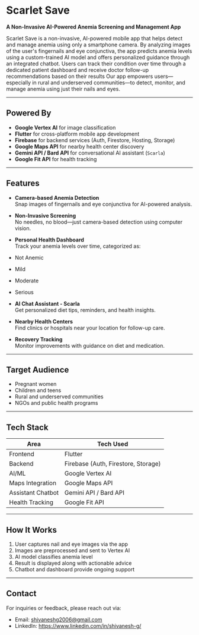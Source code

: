 #  Scarlet Save

**A Non-Invasive AI-Powered Anemia Screening and Management App**


Scarlet Save is a non-invasive, AI-powered mobile app that helps detect and manage anemia using only a smartphone camera.
By analyzing images of the user's fingernails and eye conjunctiva, the app predicts anemia levels using a custom-trained AI model and offers personalized guidance through an integrated chatbot.
Users can track their condition over time through a dedicated patient dashboard and receive doctor follow-up recommendations based on their results
Our app empowers users—especially in rural and underserved communities—to detect, monitor, and manage anemia using just their nails and eyes.

---

##  Powered By

- **Google Vertex AI** for image classification
- **Flutter** for cross-platform mobile app development
- **Firebase** for backend services (Auth, Firestore, Hosting, Storage)
- **Google Maps API** for nearby health center discovery
- **Gemini API / Bard API** for conversational AI assistant (`Scarla`)
- **Google Fit API** for health tracking

---

##  Features

-  **Camera-based Anemia Detection**  
  Snap images of fingernails and eye conjunctiva for AI-powered analysis.

-  **Non-Invasive Screening**  
  No needles, no blood—just camera-based detection using computer vision.

-  **Personal Health Dashboard**  
  Track your anemia levels over time, categorized as:
  - Not Anemic
  - Mild
  - Moderate
  - Serious

-  **AI Chat Assistant - Scarla**  
  Get personalized diet tips, reminders, and health insights.

-  **Nearby Health Centers**  
  Find clinics or hospitals near your location for follow-up care.

-  **Recovery Tracking**  
  Monitor improvements with guidance on diet and medication.

---

##  Target Audience

- Pregnant women
- Children and teens
- Rural and underserved communities
- NGOs and public health programs

---

##  Tech Stack

| Area              | Tech Used                         |
|-------------------|------------------------------------|
| Frontend          | Flutter                            |
| Backend           | Firebase (Auth, Firestore, Storage) |
| AI/ML             | Google Vertex AI                   |
| Maps Integration  | Google Maps API                    |
| Assistant Chatbot | Gemini API / Bard API              |
| Health Tracking   | Google Fit API                     |

---

##  How It Works

1. User captures nail and eye images via the app
2. Images are preprocessed and sent to Vertex AI
3. AI model classifies anemia level
4. Result is displayed along with actionable advice
5. Chatbot and dashboard provide ongoing support

---

##  Contact

For inquiries or feedback, please reach out via:

- Email: shivaneshg2006@gmail.com
- LinkedIn: https://www.linkedin.com/in/shivanesh-g/


